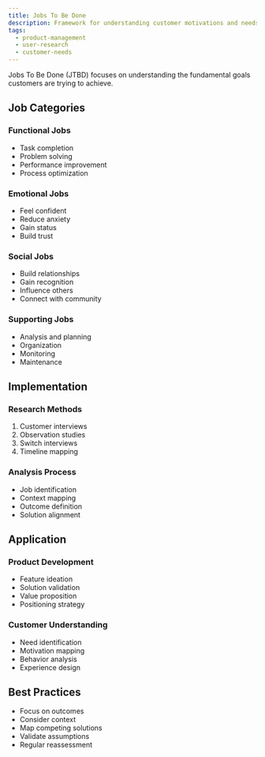 ```yaml
---
title: Jobs To Be Done
description: Framework for understanding customer motivations and needs
tags:
  - product-management
  - user-research
  - customer-needs
---
```


Jobs To Be Done (JTBD) focuses on understanding the fundamental goals customers are trying to achieve.

## Job Categories

### Functional Jobs
- Task completion
- Problem solving
- Performance improvement
- Process optimization

### Emotional Jobs
- Feel confident
- Reduce anxiety
- Gain status
- Build trust

### Social Jobs
- Build relationships
- Gain recognition
- Influence others
- Connect with community

### Supporting Jobs
- Analysis and planning
- Organization
- Monitoring
- Maintenance

## Implementation

### Research Methods
1. Customer interviews
2. Observation studies
3. Switch interviews
4. Timeline mapping

### Analysis Process
- Job identification
- Context mapping
- Outcome definition
- Solution alignment

## Application

### Product Development
- Feature ideation
- Solution validation
- Value proposition
- Positioning strategy

### Customer Understanding
- Need identification
- Motivation mapping
- Behavior analysis
- Experience design

## Best Practices
- Focus on outcomes
- Consider context
- Map competing solutions
- Validate assumptions
- Regular reassessment
